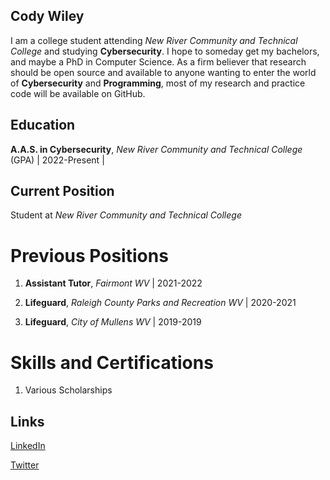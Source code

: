 ## Cody Wiley

I am a college student attending _New River Community and Technical College_ and studying **Cybersecurity**. I hope to someday get my bachelors, and maybe a PhD in Computer Science. As a firm believer that research should be open source and available to anyone wanting to enter the world of **Cybersecurity** and **Programming**, most of my research and practice code will be available on GitHub.

## Education

**A.A.S. in Cybersecurity**, *New River Community and Technical College* (GPA) | 2022-Present | 


## Current Position

Student at *New River Community and Technical College*


# Previous Positions

1. **Assistant Tutor**, *Fairmont WV* | 2021-2022

2. **Lifeguard**, *Raleigh County Parks and Recreation WV* | 2020-2021

3. **Lifeguard**, *City of Mullens WV* | 2019-2019


# Skills and Certifications

1. Various Scholarships

## Links

[LinkedIn](https://www.linkedin.com/in/cody-wiley-30b678209/)

[Twitter](https://twitter.com/cwiley2002)

